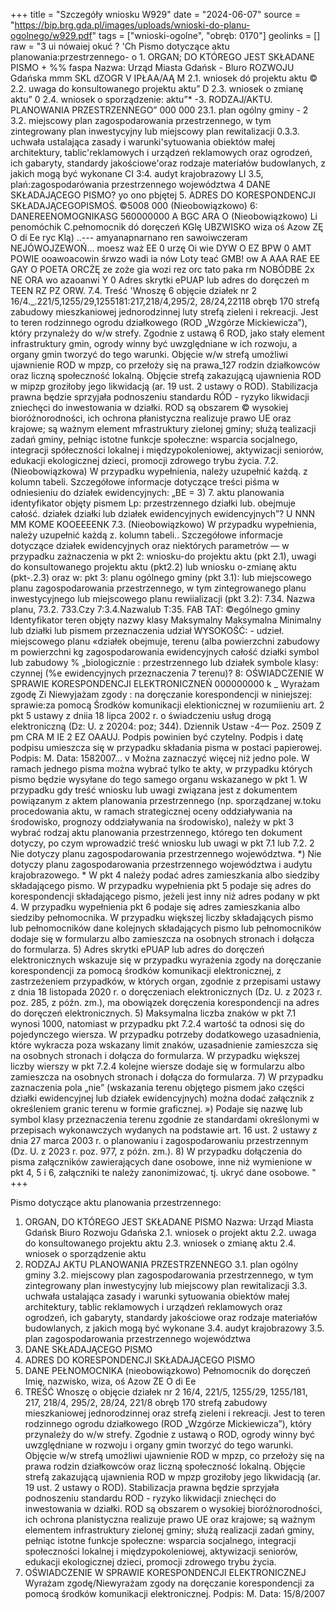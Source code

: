 +++
title = "Szczegóły wniosku W929"
date = "2024-06-07"
source = "https://bip.brg.gda.pl/images/uploads/wnioski-do-planu-ogolnego/w929.pdf"
tags = ["wnioski-ogolne", "obręb: 0170"]
geolinks = []
raw = "3 ui nówaiej okuć ?  'Ch Pismo dotyczące aktu planowania:przestrzennego- o 1. ORGAN; DO KTÓREGO JEST SKŁADANE PISMO +  %% faspa Nazwa: Urząd Miasta Gdańsk - Bluro ROZWOJU Gdańska mmm SKL dZOGR V IPŁAA/AĄ M 2.1. wniosek dó projektu aktu © 2.2. uwaga do konsultowanego projektu aktu” D 2.3. wniosek o zmianę aktu” 0 2.4. wniosek o sporządzenie: aktu”* -3. RODZAJ/AKTU. PLANOWANIA PRZESTRZENNEGO” 000 000 23.1. plan ogólny gminy - 2 3.2. miejscowy plan zagospodarowania przestrzennego, w tym zintegrowany plan inwestycyjny lub miejscowy plan rewitalizacji 0.3.3. uchwała ustalająca zasady i warunki'sytuowania obiektów małej architektury, tablic'reklamowych i urządzeń reklamowych oraz ogrodzeń, ich gabaryty, standardy jakościowe'oraz rodzaje materiałów budowlanych, z jakich mogą być wykonane CI 3:4. audyt krajobrazowy LI 3.5, plań:zagospodarówania przestrzennego województwa 4 DANE SKŁADAJĄCEGO PISMO? yo ono pbjętej 5. ADRES DO KORESPONDENCJI SKŁADAJĄCEGOPISMOŚ. ©5008 000 (Nieobowiązkowo) 6: DANEREENOMOGNIKASG 560000000 A BGC ARA O (Nieobowiązkowo) Li penomóchik  C.pełnomocnik dó doręczeń KGlę  UBZWISKO wiza oś Azow ZĘ O di Ee ryc Klą) ..--- amyanapnarnano ren sawoiwczeram NEJÓWOJZEWOŃ... moesz waż EE 0 urzę Oi wie DYW O EZ BPW 0 AMT POWIE ooawoacowin śrwzo wadi ia nów Loty teać GMB! ow A AAA RAE EE GAY O POETA ORCŻĘ ze zoże gia wozi rez orc tato paka rm NOBÓDBE 2x NE ORA wo azaoanwi Y 0 Adres skrytki ePUAP lub adres do doręczeń m TEEN RZ PZ ORW. 7.4. Treść 'Wnoszę 6 objęcie działek nr 2 16/4._.221/5,1255/29,1255181:217,218/4,295/2, 28/24,22118 obręb 170 strefą zabudowy mieszkaniowej jednorodzinnej luty strefą zieleni i rekreacji. Jest to teren rodzinnego ogrodu działkowego (ROD „Wzgórze Mickiewicza”), który przynależy do w/w strefy. Zgodnie z ustawą 6 ROD, jako stały element infrastruktury gmin, ogrody winny być uwzględniane w ich rozwoju, a organy gmin tworzyć do tego warunki. Objęcie w/w strefą umożliwi ujawnienie ROD w mpzp, co przełoży się na prawa_127 rodzin działkowców oraz liczną społeczność lokalną. Objęcie strefą zakazującą ujawnienia ROD w mipzp groziłoby jego likwidacją (ar. 19 ust. 2 ustawy o ROD). Stabilizacja prawna będzie sprzyjała podnoszeniu standardu RÓD - ryzyko likwidacji zniechęci do inwestowania w działki. ROD są obszarem © wysokiej bioróżnorodności, ich ochrona płanistyczna realizuje prawo UE oraz krajowe; są ważnym element mfrastruktury zielonej gminy; służą tealizacji zadań gminy, pełniąc istotne funkcje społeczne: wsparcia socjalnego, integracji spółeczności lokalnej i międzypokoleniowej, aktywizacji seniorów, edukacji ekologicznej dzieci, promocji zdrowego trybu życia. 7.2. (Nieobowiązkowa) W przypadku wypełnienia, należy uzupełnić każdą. z kolumn tabeli. Szczegółowe informacje dotyczące treści piśma w odniesieniu do działek ewidencyjnych: „BE = 3) 7. aktu planowania identyfikator objęty pismem Lp:  przestrzennego działki lub. obejmuje całość. działek działki lub działek ewidencyjnych ewidencyjnych”? U NNN MM KOME KOOEEEENK 7.3. (Nieobowiązkowo) W przypadku wypełnienia, należy uzupełnić każdą z. kolumn tabeli.. Szczegółowe informacje dotyczące działek ewidencyjnych oraz niektórych parametrów — w przypadku zażnaczenia w pkt 2: wniosku-do projektu aktu (pkt 2.1), uwagi do konsultowanego projektu aktu (pkt2.2) lub wniosku o-zmianę aktu (pkt-.2.3) oraz w: pkt 3: planu ogólnego gminy (pkt 3.1): lub miejscowego planu zagospodarowania przestrzennego, w tym zintegrowanego planu inwestycyjnego lub miejscowego planu rewiializacji (pkt 3.2): 7.34. Nazwa planu, 73.2. 733.Czy  7:3.4.Nazwalub   T:35. FAB TAT: ©ególnego gminy Identyfikator teren objęty nazwy klasy Maksymalny  Maksymalna Minimalny lub działki lub pismem przeznaczenia udział WYSOKOŚĆ: - udzieł. miejscowego planu «działek obejmuje, terenu (alba powierzchni  zabudowy m  powierzchni kg zagospodarowania  ewidencyjnych całość działki symbol lub zabudowy % „biologicznie : przestrzennego lub działek symbole klasy: czynnej (%e ewidencyjnych przeznaczenia 7 terenu)? 8: OŚWIADCZENIE W SPRAWIE KORESPONDENCJI ELEKTRONICZNEŃ 000000000 k _ Wyrażam zgodę Zi  Niewyjażam zgody : na doręczanie korespondencji w niniejszej: sprawie:za pomocą Środków komunikacji elektionicznej w rozumiieniu art. 2 pkt 5 ustawy z dniia 18 lipca 2002 r. o świadczeniu usług drogą elektroniczną (Dz: U. z 20204: poz; 344). Dziennik Ustaw -4— Poz. 2509 Z pm CRA M IE 2 EZ OAAUJ. Podpis powinien być czytelny. Podpis i datę podpisu umieszcza się w przypadku składania pisma w postaci papierowej. Podpis: M. Data: 1582007... v Można zaznaczyć więcej niż jedno pole. W ramach jednego pisma można wybrać tylko te akty, w przypadku których pismo będzie wysyłane do tego samego organu wskazanego w pkt 1. W przypadku gdy treść wniosku lub uwagi związana jest z dokumentem powiązanym z aktem planowania przestrzennego (np. sporządzanej w.toku procedowania aktu, w ramach strategicznej oceny oddziaływania na środowisko, prognozy oddziaływania na środowisko), należy w pkt 3 wybrać rodzaj aktu planowania przestrzennego, którego ten dokument dotyczy, po czym wprowadzić treść wniosku lub uwagi w pkt 7.1 lub 7.2. 2 Nie dotyczy planu zagospodarowania przestrzennego województwa.  *) Nie dotyczy planu zagospodarowania przestrzennego województwa i audytu krajobrazowego. * W pkt 4 należy podać adres zamieszkania albo siedziby składającego pismo. W przypadku wypełnienia pkt 5 podaje się adres do korespondencji składającego pismo, jeżeli jest inny niż adres podany w pkt 4. W przypadku wypełnienia pkt 6 podaje się adres zamieszkania albo siedziby pełnomocnika. W przypadku większej liczby składających pismo lub pełnomocników dane kolejnych składających pismo lub pełnomocników dodaje się w formularzu albo zamieszcza na osobnych stronach i dołącza do formularza. 5) Adres skrytki ePUAP lub adres do doręczeń elektronicznych wskazuje się w przypadku wyrażenia zgody na doręczanie korespondencji za pomocą środków komunikacji elektronicznej, z zastrzeżeniem przypadków, w których organ, zgodnie z przepisami ustawy z dnia 18 listopada 2020 r. o doręczeniach elektronicznych (Dz. U. z 2023 r. poz. 285, z późn. zm.), ma obowiązek doręczenia korespondencji na adres do doręczeń elektronicznych.  5) Maksymalna liczba znaków w pkt 7.1 wynosi 1000, natomiast w przypadku pkt 7.2.4 wartość ta odnosi się do pojedynczego wiersza. W przypadku potrzeby dodatkowego uzasadnienia, które wykracza poza wskazany limit znaków, uzasadnienie zamieszcza się na osobnych stronach i dołącza do formularza. W przypadku większej liczby wierszy w pkt 7.2.4 kolejne wiersze dodaje się w formularzu albo zamieszcza na osobnych stronach i dołącza do formularza. 7) W przypadku zaznaczenia pola „nie” (wskazania terenu objętego pismem jako części działki ewidencyjnej lub działek ewidencyjnych) można dodać załącznik z określeniem granic terenu w formie graficznej. ») Podaje się nazwę lub symbol klasy przeznaczenia terenu zgodnie ze standardami określonymi w przepisach wykonawczych wydanych  na podstawie art. 16 ust. 2 ustawy z dnia 27 marca 2003 r. o planowaniu i zagospodarowaniu przestrzennym (Dz. U. z 2023 r. poz. 977, z późn. zm.). 8) W przypadku dołączenia do pisma załączników zawierających dane osobowe, inne niż wymienione w pkt 4, 5 i 6, załączniki te należy zanonimizować, tj. ukryć dane osobowe. "
+++

Pismo dotyczące aktu planowania przestrzennego:
1. ORGAN, DO KTÓREGO JEST SKŁADANE PISMO
Nazwa: Urząd Miasta Gdańsk
Biuro Rozwoju Gdańska
2.1. wniosek o projekt aktu
2.2. uwaga do konsultowanego projektu aktu
2.3. wniosek o zmianę aktu
2.4. wniosek o sporządzenie aktu
3. RODZAJ AKTU PLANOWANIA PRZESTRZENNEGO
3.1. plan ogólny gminy
3.2. miejscowy plan zagospodarowania przestrzennego, w tym zintegrowany plan inwestycyjny lub miejscowy plan rewitalizacji
3.3. uchwała ustalająca zasady i warunki sytuowania obiektów małej architektury, tablic reklamowych i urządzeń reklamowych oraz ogrodzeń, ich gabaryty, standardy jakościowe oraz rodzaje materiałów budowlanych, z jakich mogą być wykonane
3.4. audyt krajobrazowy
3.5. plan zagospodarowania przestrzennego województwa
4. DANE SKŁADAJĄCEGO PISMO
5. ADRES DO KORESPONDENCJI SKŁADAJĄCEGO PISMO
6. DANE PEŁNOMOCNIKA (nieobowiązkowo)
Pełnomocnik do doręczeń
Imię, nazwisko, wiza, oś Azow ZE O di Ee
7. TREŚĆ
Wnoszę o objęcie działek nr 2 16/4, 221/5, 1255/29, 1255/181, 217, 218/4, 295/2, 28/24, 221/8 obręb 170 strefą zabudowy mieszkaniowej jednorodzinnej oraz strefą zieleni i rekreacji. Jest to teren rodzinnego ogrodu działkowego (ROD „Wzgórze Mickiewicza”), który przynależy do w/w strefy. Zgodnie z ustawą o ROD, ogrody winny być uwzględniane w rozwoju i organy gmin tworzyć do tego warunki. Objęcie w/w strefą umożliwi ujawnienie ROD w mpzp, co przełoży się na prawa rodzin działkowców oraz liczną społeczność lokalną. Objęcie strefą zakazującą ujawnienia ROD w mpzp groziłoby jego likwidacją (ar. 19 ust. 2 ustawy o ROD). Stabilizacja prawna będzie sprzyjała podnoszeniu standardu ROD - ryzyko likwidacji zniechęci do inwestowania w działki. ROD są obszarem o wysokiej bioróżnorodności, ich ochrona planistyczna realizuje prawo UE oraz krajowe; są ważnym elementem infrastruktury zielonej gminy; służą realizacji zadań gminy, pełniąc istotne funkcje społeczne: wsparcia socjalnego, integracji społeczności lokalnej i międzypokoleniowej, aktywizacji seniorów, edukacji ekologicznej dzieci, promocji zdrowego trybu życia.
8. OŚWIADCZENIE W SPRAWIE KORESPONDENCJI ELEKTRONICZNEJ
Wyrażam zgodę/Niewyrażam zgody na doręczanie korespondencji za pomocą środków komunikacji elektronicznej.
Podpis: M. Data: 15/8/2007



